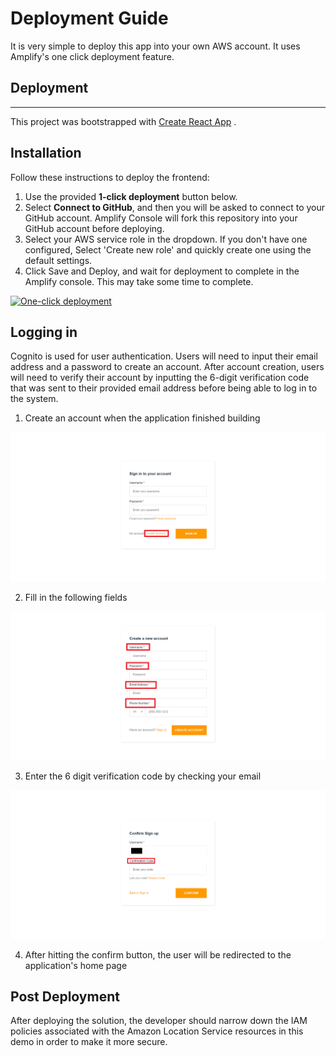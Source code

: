 # Deployment Guide

It is very simple to deploy this app into your own AWS account. It uses Amplify's one click deployment feature.

## Deployment
<hr/>

This project was bootstrapped with [Create React App](https://github.com/facebook/create-react-app) .

## Installation

Follow these instructions to deploy the frontend:

1) Use the provided **1-click deployment** button below.
2) Select **Connect to GitHub**, and then you will be asked to connect to your GitHub account. Amplify Console will fork this repository into your GitHub account before deploying.
3) Select your AWS service role in the dropdown. If you don't have one configured, Select 'Create new role' and quickly create one using the default settings.
4) Click Save and Deploy, and wait for deployment to complete in the Amplify console. This may take some time to complete.


[![One-click deployment](https://oneclick.amplifyapp.com/button.svg)](https://console.aws.amazon.com/amplify/home#/deploy?repo=https://github.com/UBC-CIC/Amazon-Location-Template)

## Logging in

Cognito is used for user authentication. Users will need to input their email address and a password to create an account.
After account creation, users will need to verify their account by inputting the 6-digit verification code that was sent to their provided email address before being able to log in to the system.

1. Create an account when the application finished building

![SignIn](./images/SignIn.png)

2. Fill in the following fields

![CreateAccount](./images/CreateAccount.png)

3. Enter the 6 digit verification code by checking your email
   
![ConfirmationCode](./images/ConfirmationCode.png)

4. After hitting the confirm button, the user will be redirected to the application's home page

## Post Deployment
After deploying the solution, the developer should narrow down the IAM policies associated with the 
Amazon Location Service resources in this demo in order to make it more secure.